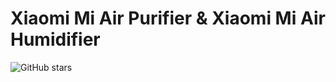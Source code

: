# Xiaomi Mi Air Purifier & Xiaomi Mi Air Humidifier

![GitHub stars](https://img.shields.io/github/stars/syssi/xiaomi_airpurifier)